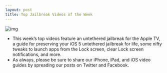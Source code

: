 ```yaml
---
layout: post
title: Top Jailbreak Videos of the Week
---
```

![img](http://media.idownloadblog.com/wp-content/uploads/2012/01/Videos.jpg)
* This week’s top videos feature an untethered jailbreak for the Apple TV, a guide for preserving your iOS 5 untethered jailbreak for life, some nifty tweaks to launch apps from the Lock screen, clear Lock screen notifications, and more.
* As always, please be sure to share our iPhone, iPad, and iOS video guides by spreading our posts on Twitter and Facebook.

